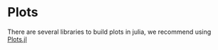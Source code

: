 # Plots

There are several libraries to build plots in julia, we recommend using [Plots.jl](https://github.com/JuliaPlots/Plots.jl)
